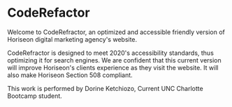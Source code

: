 # CodeRefactor
Welcome to CodeRefractor, an optimized and accessible friendly version of Horiseon digital marketing agency's website.

CodeRefractor is designed to meet 2020's accessibility standards, thus optimizing it for search engines. We are confident that this current version will improve Horiseon's clients experience as they visit the website. It will also make Horiseon Section 508 compliant. 

This work is performed by Dorine Ketchiozo, Current UNC Charlotte Bootcamp student.


